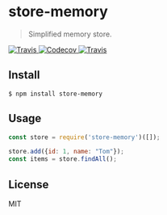 # store-memory

> Simplified memory store.

<a href="https://travis-ci.org/simonrenoult/store-memory">
  <img alt="Travis" src="https://img.shields.io/travis/simonrenoult/store-memory.svg?style=flat-square">
</a>
<a href="https://codecov.io/gh/simonrenoult/store-memory">
  <img alt="Codecov" src="https://img.shields.io/codecov/c/github/simonrenoult/store-memory.svg?style=flat-square">
</a>
<a href="https://travis-ci.org/simonrenoult/store-memory">
  <img alt="Travis" src="https://img.shields.io/badge/code_style-prettier-ff69b4.svg?style=flat-square">
</a>

## Install

```
$ npm install store-memory
```

## Usage

```js
const store = require('store-memory')([]);

store.add({id: 1, name: "Tom"});
const items = store.findAll();
```

## License

MIT
